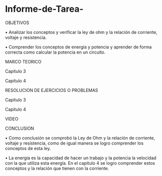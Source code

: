 # Informe-de-Tarea-

OBJETIVOS 

•	Analizar los conceptos y verificar la ley de ohm y la relación de corriente, voltaje y resistencia.

•	Comprender los conceptos de energía y potencia y aprender de forma correcta como calcular la potencia en un circuito.  

MARCO TEORICO 

Capítulo 3 

Capítulo 4

RESOLUCION DE EJERCICIOS O PROBLEMAS

Capítulo 3

Capítulo 4

VIDEO 

CONCLUSION

•	Como conclusión se comprobó la Ley de Ohm y la relación de corriente, voltaje y resistencia, como de igual manera se logro comprender los conceptos de esta ley. 

•	La energía es la capacidad de hacer un trabajo y la potencia la velocidad con la que utiliza esta energía. En el capitulo 4 se logro comprender estos conceptos y la relación que tienen con la corriente.  
